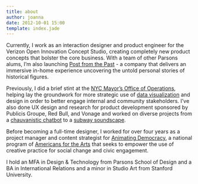 ```yaml
---
title: about
author: joanna
date: 2012-10-01 15:00
template: index.jade
---
```


Currently, I work as an interaction designer and product engineer for the Verizon Open Innovation Concept Studio, creating completely new product concepts that bolster the core business. With a team of other Parsons alums, I’m also launching <a href="articles/01-postfromthepast">Post from the Past</a> - a company that delivers an immersive in-home experience uncovering the untold personal stories of historical figures.

<!-- In previous work as an interaction designer and product engineer for Verizon's Open Innovation Concept Studio, I developed the next generation of <a href="/jojo">artificial intelligence/chatbot systems</a>. -->

Previously, I did a brief stint at the <a href="http://www1.nyc.gov/site/operations/index.page" target="_blank">NYC Mayor’s Office of Operations</a>, helping lay the groundwork for more strategic use of <a href="articles/04-nycmayorsoffice">data visualization</a> and design in order to better engage internal and community stakeholders. I’ve also done UX design and research for product development sponsored by Publicis Groupe, Red Bull, and Vonage and worked on diverse projects from a <a href="articles/07-dbot">chauvanistic chatbot</a> to a <a href="articles/05-banalchaos">subway soundscape</a>.

Before becoming a full-time designer, I worked for over four years as a project manager and content strategist for <a href="http://www.animatingdemocracy.org/">Animating Democracy</a>, a national program of <a href="http://www.americansforthearts.org/">Americans for the Arts</a> that seeks to empower the use of creative practice for social change and civic engagement.

<!-- I believe deeply in the power of creative and socially conscious technology to make substantive and sustainable change. As a 2015 summer intern at the <a href="http://www1.nyc.gov/site/operations/index.page" target="_blank">NYC Mayor’s Office of Operations</a>, I helped lay the groundwork for more strategic use of <a href="/03-nycmayorsoffice">data visualization</a> and design in order to better engage internal and community stakeholders. At <a href="http://www.americansforthearts.org/">Americans for the Arts</a>, I worked for over four years as a project manager and content strategist for <a href="http://www.animatingdemocracy.org/">Animating Democracy</a>, a national program that seeks to empower the use of creative practice for social change and civic engagement. -->

I hold an MFA in Design & Technology from Parsons School of Design and a BA in International Relations and a minor in Studio Art from Stanford University.
